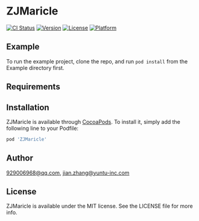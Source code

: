 # ZJMaricle

[![CI Status](http://img.shields.io/travis/929006968@qq.com/ZJMaricle.svg?style=flat)](https://travis-ci.org/929006968@qq.com/ZJMaricle)
[![Version](https://img.shields.io/cocoapods/v/ZJMaricle.svg?style=flat)](http://cocoapods.org/pods/ZJMaricle)
[![License](https://img.shields.io/cocoapods/l/ZJMaricle.svg?style=flat)](http://cocoapods.org/pods/ZJMaricle)
[![Platform](https://img.shields.io/cocoapods/p/ZJMaricle.svg?style=flat)](http://cocoapods.org/pods/ZJMaricle)

## Example

To run the example project, clone the repo, and run `pod install` from the Example directory first.

## Requirements

## Installation

ZJMaricle is available through [CocoaPods](http://cocoapods.org). To install
it, simply add the following line to your Podfile:

```ruby
pod 'ZJMaricle'
```

## Author

929006968@qq.com, jian.zhang@yuntu-inc.com

## License

ZJMaricle is available under the MIT license. See the LICENSE file for more info.

